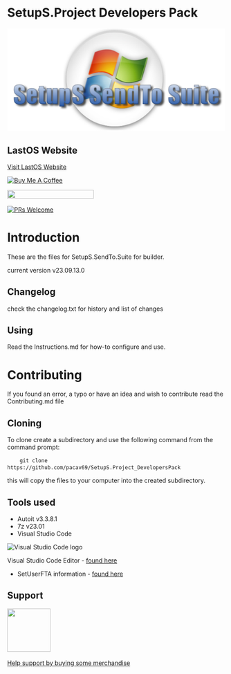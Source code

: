 
# SetupS.Project Developers Pack

![setups title](files/SetupS-title.png)
## LastOS Website
[Visit LastOS Website](http://www.lastos.org)

<a href="https://www.buymeacoffee.com/cavtronics" target="_blank"><img src="https://cdn.buymeacoffee.com/buttons/v2/default-yellow.png" alt="Buy Me A Coffee" style="height: 60px !important;width: 217px !important;" ></a>

 <a href="https://www.buymeacoffee.com/cavtronics" title="Donate to my libraries using BuyMeACoffee"><img src="https://img.shields.io/badge/buy%20me%20a%20coffee-donate-orange.svg?logo=buy-me-a-coffee&logoColor=FFDD00" style="height: 20px !important;width: 200px !important;" ></a>

[![PRs Welcome](https://img.shields.io/badge/PRs-welcome-brightgreen.svg?style=flat-square)](https://makeapullrequest.com)

# Introduction
These are the files for SetupS.SendTo.Suite for builder.

current version v23.09.13.0

##  Changelog
check the changelog.txt for history and list of changes
## Using
Read the Instructions.md for how-to configure and use.

# Contributing
If you found an error, a typo or have an idea and wish to contribute
read the Contributing.md file

## Cloning

To clone create a subdirectory and use the following command from the command prompt:

        git clone  https://github.com/pacav69/SetupS.Project_DevelopersPack

this will copy the files to your computer into the created subdirectory.


## Tools used
* Autoit v3.3.8.1
* 7z v23.01
* Visual Studio Code
<img src="https://visualstudio.microsoft.com/wp-content/uploads/2019/09/vs-code-responsive-01-1.png" alt="Visual Studio Code logo" style="height: 50px; width:60px;"/>

Visual Studio Code Editor - [found here](https://visualstudio.microsoft.com/)

* SetUserFTA information - [found here](https://kolbi.cz/blog/2017/10/25/setuserfta-userchoice-hash-defeated-set-file-type-associations-per-user/)


## Support

<img src="https://vangogh.teespring.com/v3/image/SugZ-DRGZXUTuSzfrFtaOU3TAUQ/800/800.jpg" width="100px"  height="100px">

[Help support by buying some merchandise](https://cavtronics-3.creator-spring.com/)

